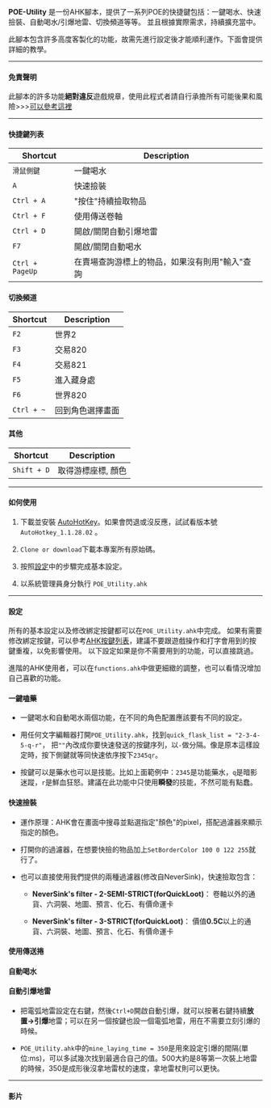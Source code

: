 
**POE-Utility**
是一份AHK腳本，提供了一系列POE的快捷鍵包括：一鍵喝水、快速撿裝、自動喝水/引爆地雷、切換頻道等等。
並且根據實際需求，持續擴充當中。

此腳本包含許多高度客製化的功能，故需先進行設定後才能順利運作。下面會提供詳細的教學。

---
#### 免責聲明 ####

此腳本的許多功能**絕對違反**遊戲規章，使用此程式者請自行承擔所有可能後果和風險>>>[可以參考這裡](https://www.ptt.cc/bbs/PathofExile/M.1536799446.A.BB1.html)




---

#### 快捷鍵列表 ####

|Shortcut|Description|
|---    |---    |
| `滑鼠側鍵`      | 一鍵喝水
| `A`      | 快速撿裝
| `Ctrl + A`      | "按住"持續撿取物品
| `Ctrl + F`      | 使用傳送卷軸 
| `Ctrl + D`      | 開啟/關閉自動引爆地雷
| `F7`      | 開啟/關閉自動喝水
| `Ctrl + PageUp`      | 在賣場查詢游標上的物品，如果沒有則用"輸入"查詢

#### 切換頻道 ####

|Shortcut|Description|
|---    |---    |
| `F2`      | 世界2
| `F3`      | 交易820
| `F4`      | 交易821
| `F5`      | 進入藏身處
| `F6`      | 世界820
| `Ctrl + ~`      | 回到角色選擇畫面

#### 其他 ####

|Shortcut|Description|
|---    |---    |
| `Shift + D`      | 取得游標座標, 顏色

---

#### 如何使用 ####

1. 下載並安裝 [AutoHotKey](https://www.autohotkey.com/)。如果會閃退或沒反應，試試看版本號 `AutoHotkey_1.1.28.02` 。

2. `Clone or download`下載本專案所有原始碼。

3. 按照[設定](#設定)中的步驟完成基本設定。

4. 以系統管理員身分執行 `POE_Utility.ahk`

---

#### 設定 ####

所有的基本設定以及修改綁定按鍵都可以在`POE_Utility.ahk`中完成。
如果有需要修改綁定按鍵，可以參考[AHK按鍵列表](https://autohotkey.com/docs/KeyList.htm)，建議不要跟遊戲操作和打字會用到的按鍵重複，以免影響使用。
以下設定如果是你不需要用到的功能，可以直接跳過。

進階的AHK使用者，可以在`functions.ahk`中做更細緻的調整，也可以看情況增加自己喜歡的功能。

#### 一鍵嗑藥 ####

+ 一鍵喝水和自動喝水兩個功能，在不同的角色配置應該要有不同的設定。

+ 用任何文字編輯器打開`POE_Utility.ahk`，找到`quick_flask_list = "2-3-4-5-q-r"`，
把`""`內改成你要快速發送的按鍵序列，以`-`做分隔。像是原本這樣設定時，按下側鍵就等同快速依序按下`2345qr`。

+ 按鍵可以是藥水也可以是技能。比如上面範例中：`2345`是功能藥水，`q`是暗影迷蹤，`r`是鮮血狂怒。建議在此功能中只使用**瞬發**的技能，不然可能有點蠢。

#### 快速撿裝 ####

+ 運作原理：AHK會在畫面中搜尋並點選指定"顏色"的pixel，搭配過濾器來顯示指定的顏色。

+ 打開你的過濾器，在想要快撿的物品加上`SetBorderColor 100 0 122 255`就行了。

+ 也可以直接使用我們提供的兩種過濾器(修改自NeverSink)，快速撿取包含：

   + **NeverSink's filter - 2-SEMI-STRICT(forQuickLoot)**： 卷軸以外的通貨、六洞裝、地圖、預言、化石、有價命運卡
   
   + **NeverSink's filter - 3-STRICT(forQuickLoot)**： 價值**0.5C**以上的通貨、六洞裝、地圖、預言、化石、有價命運卡

#### 使用傳送捲 ####

#### 自動喝水 ####

#### 自動引爆地雷 ####

+ 把電弧地雷設定在右鍵，然後`Ctrl+D`開啟自動引爆，就可以按著右鍵持續**放置->引爆**地雷；可以在另一個按鍵也設一個電弧地雷，用在不需要立刻引爆的時候。

+ `POE_Utility.ahk`中的`mine_laying_time = 350`是用來設定引爆的間隔(單位:ms)，可以多試幾次找到最適合自己的值。500大約是8等第一次裝上地雷的時候，350是成形後沒拿地雷杖的速度，拿地雷杖則可以更快。



---

#### 影片 ####

<a href="https://www.youtube.com/watch?v=-sM8SynMM5I" target="_blank"></a>
